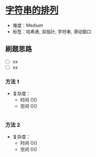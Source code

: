 # [字符串的排列](https://leetcode-cn.com/problems/permutation-in-string/)

- 难度：Medium
- 标签：哈希表, 双指针, 字符串, 滑动窗口

## 刷题思路

- [ ] xx
- [ ] xx

### 方法 1

- 复杂度：
    - 时间 O()
    - 空间 O()

``` js

```

### 方法 2

- 复杂度：
    - 时间 O()
    - 空间 O()

``` js

```
